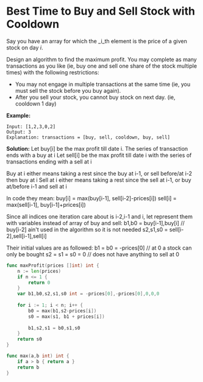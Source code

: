 
# Best Time to Buy and Sell Stock with Cooldown
Say you have an array for which the  _i_th  element is the price of a given stock on day  _i_.

Design an algorithm to find the maximum profit. You may complete as many transactions as you like (ie, buy one and sell one share of the stock multiple times) with the following restrictions:

-   You may not engage in multiple transactions at the same time (ie, you must sell the stock before you buy again).
-   After you sell your stock, you cannot buy stock on next day. (ie, cooldown 1 day)

**Example:**

	Input: [1,2,3,0,2]
	Output: 3 
	Explanation: transactions = [buy, sell, cooldown, buy, sell]

**Solution:**
Let buy[i] be the max profit till date i. The series of transaction ends with a buy at i
Let sell[i] be the max profit till date i with the series of transactions ending with a sell at i

Buy at i either means taking a rest since the buy at i-1, or sell before/at i-2 then buy at i
Sell at i either means taking a rest since the sell at i-1, or buy at/before i-1 and sell at i

In code they mean:
buy[i] = max(buy[i-1], sell[i-2]-prices[i])
sell[i] = max(sell[i-1], buy[i-1]+prices[i])

Since all indices one iteration care about is i-2,i-1 and i, let represent them with variables instead of array of buy and sell:
b1,b0 = buy[i-1],buy[i] // buy[i-2] ain't used in the algorithm so it is not needed
s2,s1,s0 = sell[i-2],sell[i-1],sell[i]

Their initial values are as followed:
b1 = b0 = -prices[0] // at 0 a stock can only be bought
s2 = s1 = s0 = 0 // does not have anything to sell at 0

```go
func maxProfit(prices []int) int {
    n := len(prices)
    if n <= 1 {
        return 0
    }
    var b1,b0,s2,s1,s0 int = -prices[0],-prices[0],0,0,0
    
    for i := 1; i < n; i++ {
        b0 = max(b1,s2-prices[i])
        s0 = max(s1, b1 + prices[i])
        
        b1,s2,s1 = b0,s1,s0
    }
    return s0
}

func max(a,b int) int {
    if a > b { return a }
    return b
}
```